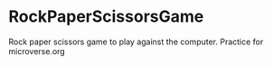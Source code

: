 # RockPaperScissorsGame
Rock paper scissors game to play against the computer.
Practice for microverse.org
